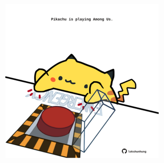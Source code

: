<!-- built at 26/05/2025, 05:00:41 UTC -->
<p align="center">
  <img width="500" height="500" src="./ReadmeImage.svg">
</p>
